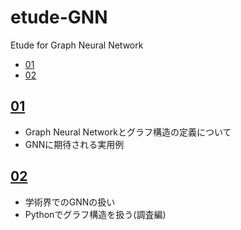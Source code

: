 # etude-GNN

Etude for Graph Neural Network

- [01](#01)
- [02](#02)

## [01](https://colab.research.google.com/github/shin-sforzando/etude-GNN/blob/master/GNN01.ipynb)

- Graph Neural Networkとグラフ構造の定義について
- GNNに期待される実用例

## [02](https://colab.research.google.com/github/shin-sforzando/etude-GNN/blob/master/GNN02.ipynb)

- 学術界でのGNNの扱い
- Pythonでグラフ構造を扱う(調査編)
